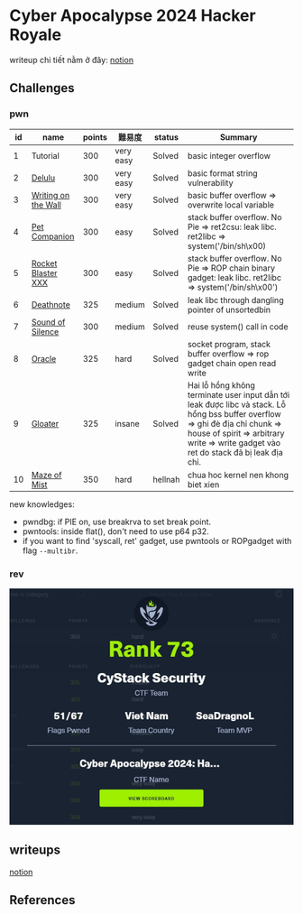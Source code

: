 # Cyber Apocalypse 2024 Hacker Royale

writeup chi tiết nằm ở đây: [notion](https://seadragnol.notion.site/Cyber-Apocalypse-2024-Hacker-Royale-bbc9e7a6b1424c28ab08ddaffbb7fc42?pvs=4)

## Challenges

### pwn


| id  | name                                              | points | 難易度    | status  | Summary                                                                                                                                                                                                                                                                                      |
| --- | ------------------------------------------------- | ------ | --------- | ------- | -------------------------------------------------------------------------------------------------------------------------------------------------------------------------------------------------------------------------------------------------------------------------------------------- |
| 1   | Tutorial                                          | 300    | very easy | Solved  | basic integer overflow                                                                                                                                                                                                                                                                       |
| 2   | [Delulu](./pwn/delulu/)                           | 300    | very easy | Solved  | basic format string vulnerability                                                                                                                                                                                                                                                            |
| 3   | [Writing on the Wall](./pwn/writing_on_the_wall/) | 300    | very easy | Solved  | basic buffer overflow => overwrite local variable                                                                                                                                                                                                                                            |
| 4   | [Pet Companion](./pwn/pet_companion/)             | 300    | easy      | Solved  | stack buffer overflow. No Pie => ret2csu: leak libc. ret2libc => system('/bin/sh\x00)                                                                                                                                                                                                        |
| 5   | [Rocket Blaster XXX](./pwn/rocket_blaster_xxx/)   | 300    | easy      | Solved  | stack buffer overflow. No Pie => ROP chain binary gadget: leak libc. ret2libc => system('/bin/sh\x00')                                                                                                                                                                                       |
| 6   | [Deathnote](./pwn/deathnote/)                     | 325    | medium    | Solved  | leak libc through dangling pointer of unsortedbin                                                                                                                                                                                                                                            |
| 7   | [Sound of Silence](./pwn/sound_of_silence/)       | 300    | medium    | Solved  | reuse system() call in code                                                                                                                                                                                                                                                                  |
| 8   | [Oracle](./pwn/oracle/)                           | 325    | hard      | Solved  | socket program, stack buffer overflow ⇒ rop gadget chain open read write                                                                                                                                                                                                                     |
| 9   | [Gloater](./pwn/gloater/)                         | 325    | insane    | Solved  | Hai lỗ hổng không terminate user input dẫn tới leak được libc và stack. Lỗ hổng bss buffer overflow ⇒ ghi đè địa chỉ chunk ⇒ house of spirit ⇒ arbitrary write ⇒ write gadget vào ret do stack đã bị leak địa chỉ. |
| 10  | [Maze of Mist](./pwn/maze_of_mist/)               | 350    | hard      | hellnah | chua hoc kernel nen khong biet xien                                                                                                                                                                                                                                                          |

new knowledges:

- pwndbg: if PIE on, use breakrva to set break point.
- pwntools: inside flat(), don't need to use p64 p32.
- if you want to find 'syscall, ret' gadget, use pwntools or ROPgadget with flag `--multibr`. 

### rev

![img](./img/teammvp.jpg)

## writeups

[notion](https://seadragnol.notion.site/Cyber-Apocalypse-2024-Hacker-Royale-bbc9e7a6b1424c28ab08ddaffbb7fc42?pvs=4)

## References
